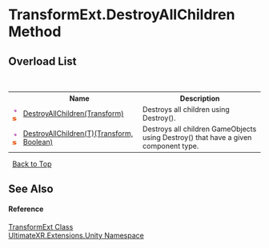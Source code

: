 # TransformExt.DestroyAllChildren Method 
 


## Overload List
&nbsp;<table><tr><th></th><th>Name</th><th>Description</th></tr><tr><td>![Public method](media/pubmethod.gif "Public method")![Static member](media/static.gif "Static member")</td><td><a href="M_UltimateXR_Extensions_Unity_TransformExt_DestroyAllChildren">DestroyAllChildren(Transform)</a></td><td>
Destroys all children using Destroy().</td></tr><tr><td>![Public method](media/pubmethod.gif "Public method")![Static member](media/static.gif "Static member")</td><td><a href="M_UltimateXR_Extensions_Unity_TransformExt_DestroyAllChildren__1">DestroyAllChildren(T)(Transform, Boolean)</a></td><td>
Destroys all children GameObjects using Destroy() that have a given component type.</td></tr></table>&nbsp;
<a href="#transformext.destroyallchildren-method">Back to Top</a>

## See Also


#### Reference
<a href="T_UltimateXR_Extensions_Unity_TransformExt">TransformExt Class</a><br /><a href="N_UltimateXR_Extensions_Unity">UltimateXR.Extensions.Unity Namespace</a><br />